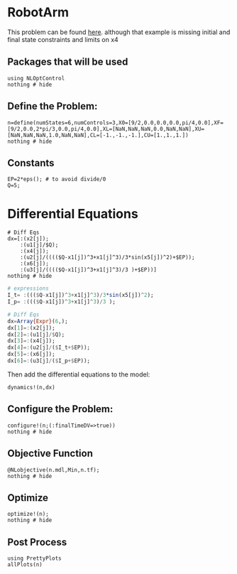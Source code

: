 # RobotArm

This problem can be found [here](http://www.gpops2.com/Examples/RobotArm.html).
 although that example is missing initial and final state constraints and limits on x4


## Packages that will be used
```@example RobotArm
using NLOptControl
nothing # hide
```

## Define the Problem:
```@example RobotArm
n=define(numStates=6,numControls=3,X0=[9/2,0.0,0.0,0.0,pi/4,0.0],XF=[9/2,0.0,2*pi/3,0.0,pi/4,0.0],XL=[NaN,NaN,NaN,0.0,NaN,NaN],XU=[NaN,NaN,NaN,1.0,NaN,NaN],CL=[-1.,-1.,-1.],CU=[1.,1.,1.])
nothing # hide
```

## Constants
```@example RobotArm
EP=2*eps(); # to avoid divide/0
Q=5;
```

# Differential Equations

```@setup RobotArm
# Diff Eqs
dx=[:(x2[j]);
    :(u1[j]/$Q);
    :(x4[j]);
    :(u2[j]/(((($Q-x1[j])^3+x1[j]^3)/3*sin(x5[j])^2)+$EP));
    :(x6[j]);
    :(u3[j]/(((($Q-x1[j])^3+x1[j]^3)/3 )+$EP))]
nothing # hide
```
```julia
# expressions
I_t= :((($Q-x1[j])^3+x1[j]^3)/3*sin(x5[j])^2);
I_p= :((($Q-x1[j])^3+x1[j]^3)/3 );

# Diff Eqs
dx=Array{Expr}(6,);
dx[1]=:(x2[j]);
dx[2]=:(u1[j]/$Q);
dx[3]=:(x4[j]);
dx[4]=:(u2[j]/($I_t+$EP));
dx[5]=:(x6[j]);
dx[6]=:(u3[j]/($I_p+$EP));
```
Then add the differential equations to the model:
```@example RobotArm
dynamics!(n,dx)
```

## Configure the Problem:
```@example RobotArm
configure!(n;(:finalTimeDV=>true))
nothing # hide
```

## Objective Function
```@example RobotArm
@NLobjective(n.mdl,Min,n.tf);
nothing # hide
```

## Optimize
```@example RobotArm
optimize!(n);
nothing # hide
```

## Post Process
```@example RobotArm
using PrettyPlots
allPlots(n)
```
